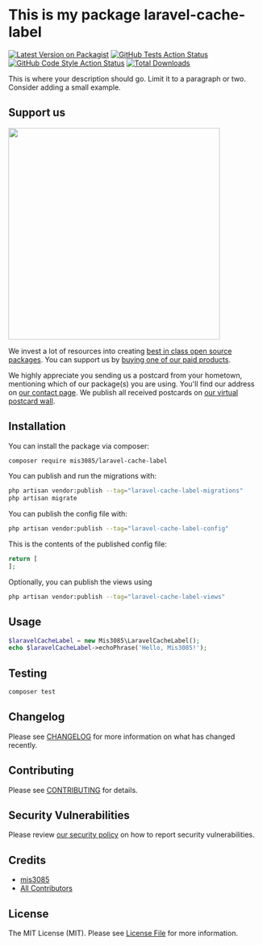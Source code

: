 # This is my package laravel-cache-label

[![Latest Version on Packagist](https://img.shields.io/packagist/v/mis3085/laravel-cache-label.svg?style=flat-square)](https://packagist.org/packages/mis3085/laravel-cache-label)
[![GitHub Tests Action Status](https://img.shields.io/github/workflow/status/mis3085/laravel-cache-label/run-tests?label=tests)](https://github.com/mis3085/laravel-cache-label/actions?query=workflow%3Arun-tests+branch%3Amain)
[![GitHub Code Style Action Status](https://img.shields.io/github/workflow/status/mis3085/laravel-cache-label/Fix%20PHP%20code%20style%20issues?label=code%20style)](https://github.com/mis3085/laravel-cache-label/actions?query=workflow%3A"Fix+PHP+code+style+issues"+branch%3Amain)
[![Total Downloads](https://img.shields.io/packagist/dt/mis3085/laravel-cache-label.svg?style=flat-square)](https://packagist.org/packages/mis3085/laravel-cache-label)

This is where your description should go. Limit it to a paragraph or two. Consider adding a small example.

## Support us

[<img src="https://github-ads.s3.eu-central-1.amazonaws.com/laravel-cache-label.jpg?t=1" width="419px" />](https://spatie.be/github-ad-click/laravel-cache-label)

We invest a lot of resources into creating [best in class open source packages](https://spatie.be/open-source). You can support us by [buying one of our paid products](https://spatie.be/open-source/support-us).

We highly appreciate you sending us a postcard from your hometown, mentioning which of our package(s) you are using. You'll find our address on [our contact page](https://spatie.be/about-us). We publish all received postcards on [our virtual postcard wall](https://spatie.be/open-source/postcards).

## Installation

You can install the package via composer:

```bash
composer require mis3085/laravel-cache-label
```

You can publish and run the migrations with:

```bash
php artisan vendor:publish --tag="laravel-cache-label-migrations"
php artisan migrate
```

You can publish the config file with:

```bash
php artisan vendor:publish --tag="laravel-cache-label-config"
```

This is the contents of the published config file:

```php
return [
];
```

Optionally, you can publish the views using

```bash
php artisan vendor:publish --tag="laravel-cache-label-views"
```

## Usage

```php
$laravelCacheLabel = new Mis3085\LaravelCacheLabel();
echo $laravelCacheLabel->echoPhrase('Hello, Mis3085!');
```

## Testing

```bash
composer test
```

## Changelog

Please see [CHANGELOG](CHANGELOG.md) for more information on what has changed recently.

## Contributing

Please see [CONTRIBUTING](CONTRIBUTING.md) for details.

## Security Vulnerabilities

Please review [our security policy](../../security/policy) on how to report security vulnerabilities.

## Credits

- [mis3085](https://github.com/mis3085)
- [All Contributors](../../contributors)

## License

The MIT License (MIT). Please see [License File](LICENSE.md) for more information.
